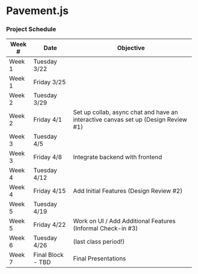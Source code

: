 # Pavement.js

### Project Schedule
Week # | Date | Objective
---|---|---
Week 1 | Tuesday 3/22 
Week 1 | Friday 3/25 
Week 2 | Tuesday 3/29 
Week 2 | Friday 4/1 | Set up collab, async chat and have an interactive canvas set up (Design Review #1)
Week 3 | Tuesday 4/5 
Week 3 | Friday 4/8 | Integrate backend with frontend
Week 4 | Tuesday 4/12 | 
Week 4 | Friday 4/15 | Add Initial Features (Design Review #2)
Week 5 | Tuesday 4/19
Week 5 | Friday 4/22 | Work on UI / Add Additional Features (Informal Check-in #3)
Week 6 | Tuesday 4/26 | (last class period!)
Week 7 | Final Block - TBD | Final Presentations |
